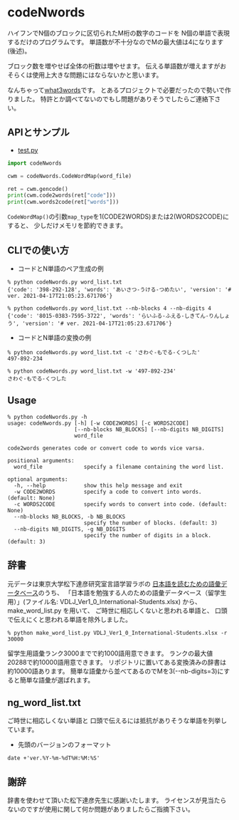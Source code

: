 codeNwords
==========

ハイフンでN個のブロックに区切られたM桁の数字のコードを
N個の単語で表現するだけのプログラムです。
単語数が不十分なのでMの最大値は4になります(後述)。

ブロック数を増やせば全体の桁数は増やせます。
伝える単語数が増えますがおそらくは使用上大きな問題にはならないかと思います。

なんちゃって[what3words](https://what3words.com/)です。
とあるプロジェクトで必要だったので勢いで作りました。
特許とか調べてないのでもし問題がありそうでしたらご連絡下さい。

## APIとサンプル

- [test.py](https://github.com/tanupoo/codeNwords/blob/main/test.py)

```python
import codeNwords

cwm = codeNwords.CodeWordMap(word_file)

ret = cwm.gencode()
print(cwm.code2words(ret["code"]))
print(cwm.words2code(ret["words"]))
```

`CodeWordMap()`の引数`map_type`を1(CODE2WORDS)または2(WORDS2CODE)にすると、
少しだけメモリを節約できます。

## CLIでの使い方

- コードとN単語のペア生成の例

```
% python codeNwords.py word_list.txt
{'code': '398-292-128', 'words': 'あいさつ-うける-つめたい', 'version': '# ver. 2021-04-17T21:05:23.671706'}

% python codeNwords.py word_list.txt --nb-blocks 4 --nb-digits 4
{'code': '8015-0383-7595-3722', 'words': 'らいふる-ふえる-しきてん-りんしょう', 'version': '# ver. 2021-04-17T21:05:23.671706'}
```

- コードとN単語の変換の例

```
% python codeNwords.py word_list.txt -c 'さわぐ-もでる-くつした'
497-892-234

% python codeNwords.py word_list.txt -w '497-892-234'
さわぐ-もでる-くつした
```

## Usage

```
% python codeNwords.py -h
usage: codeNwords.py [-h] [-w CODE2WORDS] [-c WORDS2CODE]
                     [--nb-blocks NB_BLOCKS] [--nb-digits NB_DIGITS]
                     word_file

code2words generates code or convert code to words vice varsa.

positional arguments:
  word_file             specify a filename containing the word list.

optional arguments:
  -h, --help            show this help message and exit
  -w CODE2WORDS         specify a code to convert into words. (default: None)
  -c WORDS2CODE         specify words to convert into code. (default: None)
  --nb-blocks NB_BLOCKS, -b NB_BLOCKS
                        specify the number of blocks. (default: 3)
  --nb-digits NB_DIGITS, -g NB_DIGITS
                        specify the number of digits in a block. (default: 3)
```

## 辞書

元データは東京大学松下達彦研究室言語学習ラボの
[日本語を読むための語彙データベース](http://www17408ui.sakura.ne.jp/tatsum/database.html)のうち、
「日本語を勉強する人のための語彙データベース（留学生用）」(ファイル名: VDLJ_Ver1_0_International-Students.xlsx) から、
make_word_list.py を用いて、
ご時世に相応しくないと思われる単語と、
口頭で伝えにくと思われる単語を除外しました。

```
% python make_word_list.py VDLJ_Ver1_0_International-Students.xlsx -r 30000
```

留学生用語彙ランク3000までで約1000語用意できます。
ランクの最大値20288で約10000語用意できます。
リポジトリに置いてある変換済みの辞書は約10000語あります。
簡単な語彙から並べてあるのでMを3(--nb-digits=3)にすると簡単な語彙が選ばれます。

## ng_word_list.txt

ご時世に相応しくない単語と
口頭で伝えるには抵抗がありそうな単語を列挙しています。

- 先頭のバージョンのフォーマット

```
date +'ver.%Y-%m-%dT%H:%M:%S'
```

## 謝辞

辞書を使わせて頂いた松下達彦先生に感謝いたします。
ライセンスが見当たらないのですが使用に関して何か問題がありましたらご指摘下さい。

